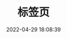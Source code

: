---
title: 标签页
date: 2022-04-29 18:08:39
type: "tags"
top_img: 'https://picsum.photos/1920/942'	# 顶部图
---